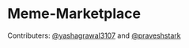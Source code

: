 # Meme-Marketplace

Contributers: [@yashagrawal3107](https://github.com/yashagrawal3107 "Yash Agrawal") and [@praveshstark](https://github.com/praveshstark "Pravesh Kumar")
